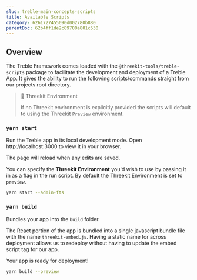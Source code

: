```yaml
---
slug: treble-main-concepts-scripts
title: Available Scripts
category: 6261727455090d002780b880
parentDoc: 62b4ff1de2c89700a801c530
---
```


## Overview

The Treble Framework comes loaded with the `@threekit-tools/treble-scripts` package to facilitate the development and deployment of a Treble App. It gives the ability to run the following scripts/commands straight from our projects root directory.

> 📘 Threekit Environment
>
> If no Threekit environment is explicitly provided the scripts will default to using the Threekit `Preview` environment.

### `yarn start`

Run the Treble app in its local development mode. Open http://localhost:3000 to view it in your browser.

The page will reload when any edits are saved.

You can specify the **Threekit Environment** you'd wish to use by passing it in as a flag in the run script. By default the Threekit Environment is set to `preview`.

```bash
yarn start --admin-fts
```

### `yarn build`

Bundles your app into the `build` folder.

The React portion of the app is bundled into a single javascript bundle file with the name `threekit-embed.js`. Having a static name for across deployment allows us to redeploy without having to update the embed script tag for our app.

Your app is ready for deployment!

```bash
yarn build --preview
```
